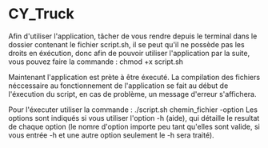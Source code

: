 # CY_Truck

Afin d'utiliser l'application, tâcher de vous rendre depuis le terminal dans le dossier contenant le fichier script.sh, il se peut qu'il ne possède pas les droits en éxécution, donc afin de pouvoir utiliser l'application par la suite, vous pouvez faire la commande : chmod +x script.sh 

Maintenant l'application est prète à être éxecuté. La compilation des fichiers néccessaire au fonctionnement de l'application se fait au début de l'éxecution du script, en cas de problème, un message d'erreur s'affichera.

Pour l'éxecuter utiliser la commande : ./script.sh chemin_fichier -option 
Les options sont indiqués si vous utiliser l'option -h (aide), qui détaille le resultat de chaque option (le nomre d'option importe peu tant qu'elles sont valide, si vous entrée -h et une autre option seulement le -h sera traité).



